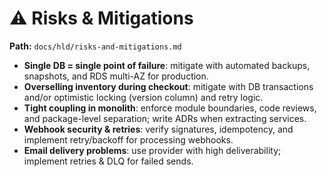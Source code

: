 # ⚠️ Risks & Mitigations

**Path:** `docs/hld/risks-and-mitigations.md`

- **Single DB = single point of failure**: mitigate with automated backups, snapshots, and RDS multi-AZ for production.
- **Overselling inventory during checkout**: mitigate with DB transactions and/or optimistic locking (version column) and retry logic.
- **Tight coupling in monolith**: enforce module boundaries, code reviews, and package-level separation; write ADRs when extracting services.
- **Webhook security & retries**: verify signatures, idempotency, and implement retry/backoff for processing webhooks.
- **Email delivery problems**: use provider with high deliverability; implement retries & DLQ for failed sends.
